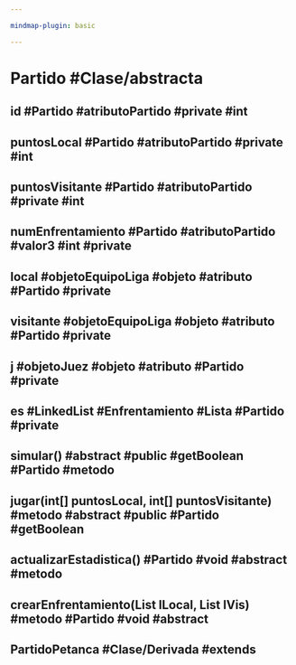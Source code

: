 ```yaml
---

mindmap-plugin: basic

---
```


# Partido #Clase/abstracta

## id #Partido #atributoPartido #private #int

## puntosLocal #Partido #atributoPartido #private #int

## puntosVisitante #Partido #atributoPartido #private #int

## numEnfrentamiento #Partido #atributoPartido #valor3 #int #private

## local #objetoEquipoLiga #objeto #atributo #Partido #private

## visitante #objetoEquipoLiga #objeto #atributo #Partido #private

## j #objetoJuez #objeto #atributo #Partido #private

## es #LinkedList #Enfrentamiento #Lista #Partido #private

## simular() #abstract #public #getBoolean #Partido #metodo

## jugar(int[] puntosLocal, int[] puntosVisitante) #metodo #abstract #public #Partido #getBoolean

## actualizarEstadistica() #Partido #void #abstract #metodo

## crearEnfrentamiento(List lLocal, List lVis) #metodo #Partido #void #abstract

## PartidoPetanca #Clase/Derivada #extends